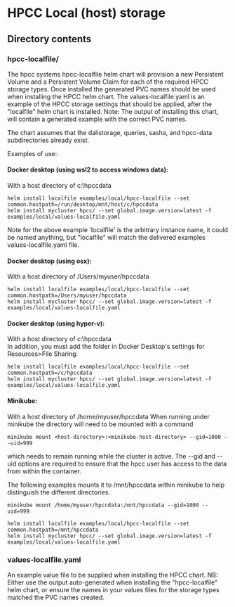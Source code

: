 # HPCC Local (host) storage

## Directory contents

### hpcc-localfile/

The hpcc systems hpcc-localfile helm chart will provision a new Persistent Volume and a Persistent Volume Claim for each of the required HPCC storage types.
Once installed the generated PVC names should be used when installing the HPCC helm chart.
The values-localfile.yaml is an example of the HPCC storage settings that should be applied, after the "localfile" helm chart is installed.
Note: The output of installing this chart, will contain a generated example with the correct PVC names.

The chart assumes that the dalistorage, queries, sasha, and hpcc-data subdirectories already exist.

Examples of use:

#### Docker desktop (using wsl2 to access windows data):

  With a host directory of c:\hpccdata

    helm install localfile examples/local/hpcc-localfile --set common.hostpath=/run/desktop/mnt/host/c/hpccdata
    helm install mycluster hpcc/ --set global.image.version=latest -f examples/local/values-localfile.yaml

Note for the above example 'localfile' is the arbitrary instance name, it could be named anything, but "localfile" will match the delivered examples values-localfile.yaml file.

#### Docker desktop (using osx):

  With a host directory of /Users/myuser/hpccdata

    helm install localfile examples/local/hpcc-localfile --set common.hostpath=/Users/myuser/hpccdata
    helm install mycluster hpcc/ --set global.image.version=latest -f examples/local/values-localfile.yaml

#### Docker desktop (using hyper-v):

  With a host directory of c:\hpccdata<br/>
  In addition, you must add the folder in Docker Desktop's settings for Resources>File Sharing.

    helm install localfile examples/local/hpcc-localfile --set common.hostpath=/c/hpccdata
    helm install mycluster hpcc/ --set global.image.version=latest -f examples/local/values-localfile.yaml

#### Minikube:

  With a host directory of /home/myuser/hpccdata
  When running under minikube the directory will need to be mounted with a command

    minikube mount <host-directory>:<minikube-host-directory> --gid=1000 --uid=999

  which needs to remain running while the cluster is active.  The --gid and --uid options are required to ensure that
  the hpcc user has access to the data from within the container.

  The following examples mounts it to /mnt/hpccdata within minikube to help distinguish the different directories.

    minikube mount /home/myuser/hpccdata:/mnt/hpccdata --gid=1000 --uid=999

    helm install localfile examples/local/hpcc-localfile --set common.hostpath=/mnt/hpccdata
    helm install mycluster hpcc/ --set global.image.version=latest -f examples/local/values-localfile.yaml

### values-localfile.yaml

An example value file to be supplied when installing the HPCC chart.
NB: Either use the output auto-generated when installing the "hpcc-localfile" helm chart, or ensure the names in your values files for the storage types matched the PVC names created.
